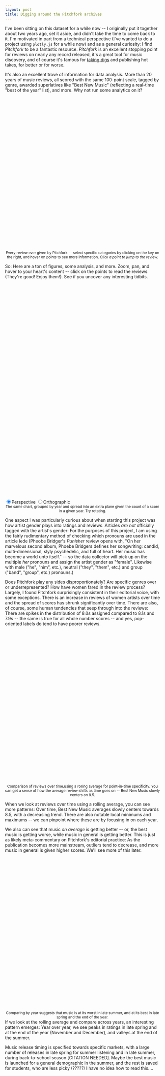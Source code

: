 ```yaml
---
layout: post
title: Digging around the Pitchfork archives
---
```


I've been sitting on this dataset for a while now -- I originally put it together about two years ago, set it aside, and didn't take the time to come back to it. I'm motivated in part from a technical perspective (I've wanted to do a project using `plotly.js` for a while now) and as a general curiosity: I find _Pitchfork_ to be a fantastic resource. _Pitchfork_ is an excellent stopping point for reviews on nearly any record released, it's a great tool for music discovery, and of course it's famous for [taking digs](https://www.youtube.com/watch?v=t1Wk3H5Xur0) and publishing hot takes, for better or for worse.

It's also an excellent trove of information for data analysis. More than 20 years of music reviews, all scored with the same 100-point scale, tagged by genre, awarded superlatives like "Best New Music" (reflecting a real-time "best of the year" list), and more. Why not run some analytics on it?

<div id='scatter-summary' style='min-height: 500px'></div>
<div style="text-align:center; margin: 0 auto;"><small >Every review ever given by Pitchfork -- select specific categories by clicking on the key on the right, and hover on points to see more information. <i>Click a point to jump to the review.</i></small></div>

So: Here are a ton of figures, some analysis, and more. Zoom, pan, and hover to your heart's content -- click on the points to read the reviews (They're good! Enjoy them!). See if you uncover any interesting tidbits.

<div id='scatter-3d' style='min-height: 700px'></div>
<div>
    <label><input type="radio" name="viewType" value="perspective" checked>Perspective</label>
    <label><input type="radio" name="viewType" value="orthographic">Orthographic</label>
</div>
<div style="text-align:center; margin: 0 auto;"><small >The same chart, grouped by year and spread into an extra plane given the count of a score in a given year. Try rotating.</small></div>

One aspect I was particularly curious about when starting this project was how artist gender plays into ratings and reviews. Articles _are not_ officially tagged with the artist's gender: For the purposes of this project, I am using the fairly rudimentary method of checking which pronouns are used in the article lede (Pheobe Bridger's _Punisher_ review opens with, "On her marvelous second album, Phoebe Bridgers defines her songwriting: candid, multi-dimensional, slyly psychedelic, and full of heart. Her music has become a world unto itself." -- so the data collector will pick up on the multiple _her_ pronouns and assign the artist gender as "female". Likewise with male ("he", "him", etc.), neutral ("they", "them", etc.) and group ("band", "group", etc.) pronouns.)

Does Pitchfork play any sides disproportionately? Are specific genres over or underrepresented? How have women fared in the review process? Largely, I found Pitchfork surprisingly consistent in their editorial voice, with some exceptions. There is an increase in reviews of women artists over time and the spread of scores has shrunk significantly over time. There are also, of course, some human tendencies that seep through into the reviews: There are spikes in the distribution of 8.0s assigned compared to 8.1s and 7.9s -- the same is true for all whole number scores -- and yes, pop-oriented labels do tend to have poorer reviews.

<div id='timeseries-summary' style='min-height: 500px'></div>
<div style="text-align:center; margin: 0 auto;"><small >Comparison of reviews over time,using a rolling average for point-in-time specificity. You can get a sense of how the average review shifts as time goes on -- Best New Music slowly centers on 8.5.</small></div>

When we look at reviews over time using a rolling average, you can see more patterns: Over time, Best New Music averages slowly centers towards 8.5, with a decreasing trend. There are also notable local minimums and maximums -- we can pinpoint where these are by focusing in on each year.

We also can see that music *on average* is getting better -- or, the best music is getting worse, while music in general is getting better. This is just as likely meta-commentary on Pitchfork's editorial practice: As the publication becomes more mainstream, outliers tend to decrease, and more music in general is given higher scores. We'll see more of this later.

<div id='timeseries-by-year' style='min-height: 500px'></div>
<div style="text-align:center; margin: 0 auto;"><small >Comparing by year suggests that music is at its worst in late summer, and at its best in late spring and the end of the year.</small></div>
If we look at the rolling average and compare across years, an interesting pattern emerges: Year over year, we see peaks in ratings in late spring and at the end of the year (November and December), and valleys at the end of the summer.

Music release timing is specified towards specific markets, with a large number of releases in late spring for summer listening and in late summer, during back-to-school season [CITATION NEEDED]. Maybe the best music is launched for a general demographic in the summer, and the rest is saved for students, who are less picky (?????) I have no idea how to read this....

<div id='box-plot' style='min-height: 500px'></div>
<div style="text-align:center; margin: 0 auto;"><small >Year-by-year score aggregations. Fewer extreme low scores are given out over time, and the middle 50% of scores narrows from a span of 1.8 to 0.7. The real average hovers closer to 7.4, not <a href='https://www.theonion.com/pitchfork-gives-music-6-8-1819569318'><i>The Onion</i>'s 6.8</a>. </small></div>

Publications mature over time -- and _Pitchfork_ is no exception -- and of course, editorial practices shift over time as well. Here, it's clear that there is some increasing trend in average scores over time from low 7's to the current, and consistent, 7.4 with a much smaller deviation. In the early days of _Pitchfork_, there are also far more outliers on the lower bounds -- a healthy dose of 0's (like for [Jet's _Shine On_](https://pitchfork.com/reviews/albums/9464-shine-on/), or the poorly aged review for [Liz Phair's self-titled debut](https://pitchfork.com/reviews/albums/6255-liz-phair/)). Today, there are far fewer extremes. Most likely this is just a result of changing ideals at the publication over time, with increased readership leading to fewer published hardball reviews.

<div id='bnm-histogram' style='min-height: 500px'></div>
<div style="text-align:center; margin: 0 auto;"><small >Distribution of ratings for all Best New Music and non-Best New Music reviews. There are disporportionate peaks on whole numbers: This effect materializes the worst at 7.0 and 8.0. Reminds me of peaks by gender for <a href='https://twitter.com/alexselbyb/status/1650101850782179333'>marathon finish times</a>.</small></div>

Reviews are distributed fairly normally. Notably, there are spikes on whole-number reviews, probably because of a human tendency to just round off. There are also a disproportionate number of 8.0 reviews -- notably, most of these are not marked as "Best New Music" -- in fact, only 7 BNM reviews have scores falling at an 8.0 or lower. Once a review notches past an 8.0, its marginally more likely to be marked as a BNM than as a standard review (plausibly this is related to the inclusion of reviews of reissues or backcatalog records in this dataset).

<div id='stacked-bar' style='min-height: 500px'></div>
<div style="text-align:center; margin: 0 auto;"><small >Count of reviews over year, grouped by gender. Pitchfork has been surprisingly consistent in its editorial output since its inception, and there are far more women artists represented over time.</small></div>

Observing a comparison of count between reviews, I was first amazed at the consistency in the number of reviews published year-over-year. _Pitchfork_ has published between 1,000 and 1,250 reviews every year since 2003. Even as more people have started reading, the quantity of reviews hasn't changed.

If we compare by gender, there clearly is an increase in the number of reviews of women artists -- but there's also an increase in the number of reviews of male artists. So, plausibly, _Pitchfork_ is just using pronouns more liberally in their reviews.

<div id='genre-histogram' style='min-height: 500px'></div>
<div style="text-align:center; margin: 0 auto;"><small >How do genre rating distributions stack up?</small></div>


<div id='label-box-plot' style='min-height: 500px'></div>
<div style="text-align:center; margin: 0 auto;"><small >Comparing rating spread for labels with who have distributed more than 100 reviewed albums.</small></div>
## Best New Music
Best New Music is a superlative given to the best "point in time" release by Pitchfork. As an early digital publication, it could [uniquely publish](https://pitchfork.com/features/lists-and-guides/the-history-of-the-pitchfork-reviews-section-in-38-important-reviews/) a best-of-the-year list in real-time, rather than waiting until year end for official rankings: The first was given to Deerhoof's *Apple O'* in 2003. (Pitchfork also had poor search capabilities early on, so they wanted to consolidate all of their favorite albums onto a single page.) Here, we can take a closer look at the complete set of Best New Music albums -- all of those records which which reflect Pitchfork's core recommendations. 

<div id='bnm-scatter-summary' style='min-height: 500px'></div>
<div style="text-align:center; margin: 0 auto;"><small >All Best New Music reviews. Click on a point to jump to the review, or click traces from the legend to isolate them.</small></div>

Best New Music encompasses not just new albums, but also reissues -- so you may see some albums that were released far earlier than their review date. Only one album has been given both a Best New Music superlative and a score lower than 8.0 -- 2003's  _Let's Get Serious EP_ by PANTHERS. 

<div id='bnm-box-plot' style='min-height: 500px'></div>
<div style="text-align:center; margin: 0 auto;"><small >Aggregating the scores for best new music reviews. As in the rolling average plot above, we can see that BNM review scores are slowly decreasing towards 8.5.</small></div>

<div id='bnm-stacked-bar' style='min-height: 500px'></div>
<div style="text-align:center; margin: 0 auto;"><small >Best new music reviews as grouped by artist gender and count. We see a similar distribution by gender as across all reviews.</small></div>

When we compare by gender, we can see that 

<div id='bnm-stacked-bar-contributor' style='min-height: 500px'></div>
<div style="text-align:center; margin: 0 auto;"><small >Does the contributor's title play a role in whether they have a BNM byline?</small></div>

<script src="https://d3js.org/d3.v4.min.js"></script>
<script src="https://cdn.plot.ly/plotly-2.20.0.min.js" charset="utf-8"></script>
<script type='module' src='/js/pitchfork-gender.js'></script>
